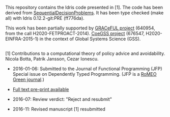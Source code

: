 This repository contains the Idris code presented in [1]. The code has
been derived from
[SequentialDecisionProblems](https://gitlab.pik-potsdam.de/botta/IdrisLibs/tree/master/SequentialDecisionProblems).
It has been type checked (make all) with Idris 0.12.2-git:PRE (ff776da).

This work has been partially supported by [GRACeFUL
   project](https://www.graceful-project.eu/) (640954, from the call
   H2020-FETPROACT-2014). [CoeGSS project](http://coegss.eu/) (676547,
   H2020-EINFRA-2015-1) in the context of Global Systems Science (GSS).

##

[1] Contributions to a computational theory of policy advice and
    avoidability. Nicola Botta, Patrik Jansson, Cezar Ionescu.

* 2016-01-06: Submitted to the Journal of Functional Programming (JFP)
  Special issue on Dependently Typed Programming. (JFP is a [RoMEO Green
  journal](http://www.sherpa.ac.uk/romeo/search.php?issn=0956-7968).)

* [Full text pre-print available](http://www.cse.chalmers.se/~patrikj/papers/CompTheoryPolicyAdviceAvoidability_JFP_2016_preprint.pdf)

* 2016-07: Review verdict: "Reject and resubmit"

* 2016-11: Revised manuscript [1] resubmitted


